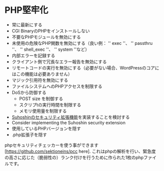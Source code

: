 # PHP堅牢化
* 常に最新にする
* CGI BinaryのPHPをインストールしない
* 不要なPHPモジュールを無効にする
* 未使用の危険なPHP関数を無効にする（良い例： '' exec ''、 '' passthru ''、 '' shell_exec ''、 '' system ''など）
* 内部エラーを記録する
* クライアント側で冗長なエラー報告を無効にする
* リモートコードの実行を無効にする（必要がない場合、WordPressのコアにはこの機能は必要ありません）
* マジック引用符を無効にする
* ファイルシステムへのPHPアクセスを制限する
* DoSから防御する
  * POST size を制御する
  * スクリプtの実行時間を制限する
  * メモリ使用量を制限する
* [Suhoshinのセキュリティ拡張機能](http://www.suhosin.org/stories/index.html)を実装することを検討する
* Consider implementing the Suhoshin security extension
* 使用しているPHPバージョンを隠す
* .php拡張子を隠す

phpセキュリティチェッカーを使う事ができます [https://github.com/sektioneins/pcc here]. これはphpの解析を行い、緊急度の高さに応じた（脆弱性の）ランク付けを行うために作られた1枚のphpファイルです。
